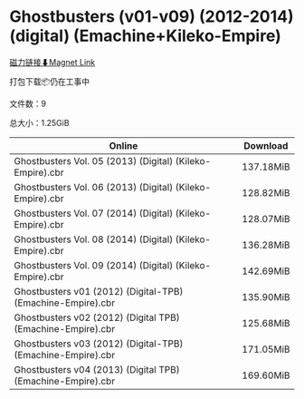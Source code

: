 # Ghostbusters (v01-v09) (2012-2014) (digital) (Emachine+Kileko-Empire)

[磁力链接⬇Magnet Link](magnet:?xt=urn:btih:5e04ee944d0f73ed82f69ad309cca0148d9f5c0b&dn=Ghostbusters%20%28v01-v09%29%20%282012-2014%29%20%28digital%29%20%28Emachine%2BKileko-Empire%29)

打包下载📦仍在工事中

文件数：9

总大小：1.25GiB

Online | Download
--- | ---
Ghostbusters Vol. 05 (2013) (Digital) (Kileko-Empire).cbr | 137.18MiB
Ghostbusters Vol. 06 (2013) (Digital) (Kileko-Empire).cbr | 128.82MiB
Ghostbusters Vol. 07 (2014) (Digital) (Kileko-Empire).cbr | 128.07MiB
Ghostbusters Vol. 08 (2014) (Digital) (Kileko-Empire).cbr | 136.28MiB
Ghostbusters Vol. 09 (2014) (Digital) (Kileko-Empire).cbr | 142.69MiB
Ghostbusters v01 (2012) (Digital-TPB) (Emachine-Empire).cbr | 135.90MiB
Ghostbusters v02 (2012) (Digital TPB) (Emachine-Empire).cbr | 125.68MiB
Ghostbusters v03 (2012) (Digital-TPB) (Emachine-Empire).cbr | 171.05MiB
Ghostbusters v04 (2013) (Digital TPB) (Emachine-Empire).cbr | 169.60MiB